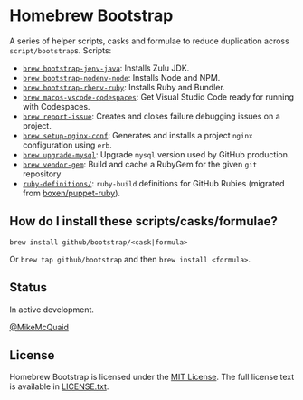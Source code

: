 # Homebrew Bootstrap

A series of helper scripts, casks and formulae to reduce duplication across `script/bootstrap`s. Scripts:

- [`brew bootstrap-jenv-java`](cmd/brew-bootstrap-jenv-java): Installs Zulu JDK.
- [`brew bootstrap-nodenv-node`](cmd/brew-bootstrap-nodenv-node): Installs Node and NPM.
- [`brew bootstrap-rbenv-ruby`](cmd/brew-bootstrap-rbenv-ruby): Installs Ruby and Bundler.
- [`brew macos-vscode-codespaces`](cmd/brew-macos-vscode-codespaces): Get Visual Studio Code ready for running with Codespaces.
- [`brew report-issue`](cmd/brew-report-issue.rb): Creates and closes failure debugging issues on a project.
- [`brew setup-nginx-conf`](cmd/brew-setup-nginx-conf.rb): Generates and installs a project `nginx` configuration using `erb`.
- [`brew upgrade-mysql`](cmd/brew-upgrade-mysql): Upgrade `mysql` version used by GitHub production.
- [`brew vendor-gem`](cmd/brew-vendor-gem): Build and cache a RubyGem for the given `git` repository
- [`ruby-definitions/`](ruby-definitions): `ruby-build` definitions for GitHub Rubies (migrated from [boxen/puppet-ruby](https://github.com/boxen/puppet-ruby/tree/HEAD/files/definitions)).

## How do I install these scripts/casks/formulae?

`brew install github/bootstrap/<cask|formula>`

Or `brew tap github/bootstrap` and then `brew install <formula>`.

## Status

In active development.

[@MikeMcQuaid](https://github.com/MikeMcQuaid/)

## License

Homebrew Bootstrap is licensed under the [MIT License](http://en.wikipedia.org/wiki/MIT_License).
The full license text is available in [LICENSE.txt](https://github.com/github/homebrew-bootstrap/blob/HEAD/LICENSE.txt).
